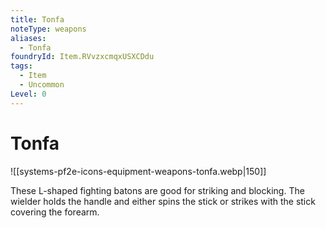 ```yaml
---
title: Tonfa
noteType: weapons
aliases:
  - Tonfa
foundryId: Item.RVvzxcmqxUSXCDdu
tags:
  - Item
  - Uncommon
Level: 0
---
```


# Tonfa
![[systems-pf2e-icons-equipment-weapons-tonfa.webp|150]]

These L-shaped fighting batons are good for striking and blocking. The wielder holds the handle and either spins the stick or strikes with the stick covering the forearm.
